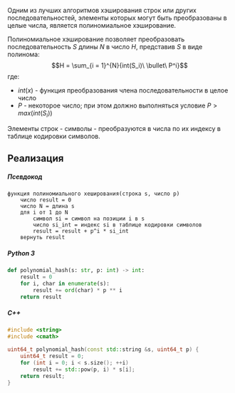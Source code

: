 
Одним из лучших алгоритмов хэширования строк или других последовательностей, элементы которых могут быть преобразованы в целые числа, является полиномиальное хэширование.

Полиномиальное хэширование позволяет преобразовать последовательность $S$ длины $N$ в число $H$, представив $S$ в виде полинома:
$$H = \sum_{i = 1}^{N}{int(S_i)\ \bullet\ P^i}$$
где:
- $int(x)$ - функция преобразования члена последовательности в целое число
- $P$ - некоторое число; при этом должно выполняться условие $P > max(int(S_i))$

Элементы строк - символы - преобразуются в числа по их индексу в таблице кодировки символов.

## Реализация

##### Псевдокод

```
функция полиномиального хеширования(строка s, число p)
	число result = 0
	число N = длина s
	для i от 1 до N
		символ si = символ на позиции i в s
		число si_int = индекс si в таблице кодировки символов
		result = result + p^i * si_int
	вернуть result
```

##### Python 3

```python
def polynomial_hash(s: str, p: int) -> int:
	result = 0
	for i, char in enumerate(s):
		result += ord(char) * p ** i
	return result
```

##### C++

```cpp
#include <string>
#include <cmath>

uint64_t polynomial_hash(const std::string &s, uint64_t p) {
	uint64_t result = 0;
	for (int i = 0; i < s.size(); ++i)
		result += std::pow(p, i) * s[i];
	return result;
}
```
